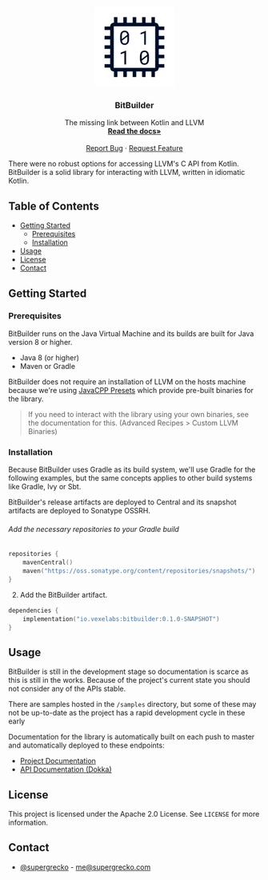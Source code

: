 <br />
<p align="center">
  <a href="https://github.com/vexelabs/bitbuilder">
    <img src="docs/static/bitbuilder512x512.png" 
         alt="Logo" 
         width="160" 
         height="160">
  </a>

  <h3 align="center">BitBuilder</h3>

  <p align="center">
    The missing link between Kotlin and LLVM
    <br />
    <a href="https://docs.vexelabs.io/bitbuilder/index.html">
        <strong>Read the docs»</strong>
    </a>
    <br />
    <br />
    <a href="https://github.com/vexelabs/bitbuilder/issues">Report Bug</a>
    ·
    <a href="https://github.com/vexelabs/bitbuilder/issues">Request Feature</a>
  </p>
</p>

There were no robust options for accessing LLVM's C API from Kotlin. BitBuilder 
is a solid library for interacting with LLVM, written in idiomatic Kotlin.

## Table of Contents

- [Getting Started](#getting-started)
  - [Prerequisites](#prerequisites)
  - [Installation](#installation)
- [Usage](#usage)
- [License](#license)
- [Contact](#contact)

## Getting Started

### Prerequisites

BitBuilder runs on the Java Virtual Machine and its builds are built for Java
version 8 or higher.

- Java 8 (or higher)
- Maven or Gradle

BitBuilder does not require an installation of LLVM on the hosts machine because
we're using [JavaCPP Presets][llvm-presets] which provide pre-built binaries for
the library.

> If you need to interact with the library using your own binaries, see the
> documentation for this. (Advanced Recipes > Custom LLVM Binaries)

### Installation

Because BitBuilder uses Gradle as its build system, we'll use Gradle for the
following examples, but the same concepts applies to other build systems like
Gradle, Ivy or Sbt.

BitBuilder's release artifacts are deployed to Central and its snapshot
artifacts are deployed to Sonatype OSSRH.

###### Add the necessary repositories to your Gradle build

```kotlin
repositories {
    mavenCentral()
    maven("https://oss.sonatype.org/content/repositories/snapshots/")
}
```

2. Add the BitBuilder artifact.

```kotlin
dependencies {
    implementation("io.vexelabs:bitbuilder:0.1.0-SNAPSHOT")
}
```

## Usage

BitBuilder is still in the development stage so documentation is scarce as this
is still in the works. Because of the project's current state you should not
consider any of the APIs stable.

There are samples hosted in the `/samples` directory, but some of these may not
be up-to-date as the project has a rapid development cycle in these early

Documentation for the library is automatically built on each push to master and
automatically deployed to these endpoints:

- [Project Documentation][docs]
- [API Documentation (Dokka)][apidocs]

## License

This project is licensed under the Apache 2.0 License. See `LICENSE` for more
information.

## Contact

- [@supergrecko](https://twitter.com/supergrecko) - me@supergrecko.com

[llvm-presets]: https://github.com/bytedeco/javacpp-presets/tree/master/llvm
[apidocs]: https://apidocs.vexelabs.io/bitbuilder/index.html
[docs]: https://docs.vexelabs.io/bitbuilder/-bit-builder/index.html